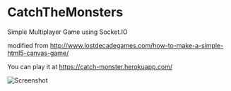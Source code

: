 # CatchTheMonsters
Simple Multiplayer Game using Socket.IO

modified from http://www.lostdecadegames.com/how-to-make-a-simple-html5-canvas-game/

You can play it at https://catch-monster.herokuapp.com/


![Screenshot](https://cloud.githubusercontent.com/assets/3977416/24075501/51f23286-0c4f-11e7-90a6-2b006f4bb80f.png)


